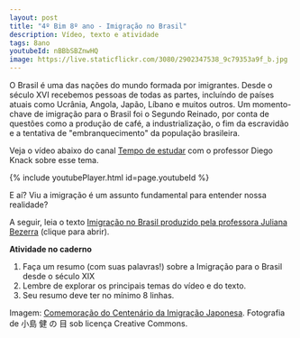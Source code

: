 ```yaml
---
layout: post
title: "4º Bim 8º ano - Imigração no Brasil"
description: Vídeo, texto e atividade
tags: 8ano
youtubeId: nBBbSBZnwHQ
image: https://live.staticflickr.com/3080/2902347538_9c79353a9f_b.jpg
---
```


O Brasil é uma das nações do mundo formada por imigrantes. Desde o século XVI recebemos pessoas de todas as partes, incluíndo de países atuais como Ucrânia, Angola, Japão, Líbano e muitos outros. Um momento-chave de imigração para o Brasil foi o Segundo Reinado, por conta de questões como a produção de café, a industrialização, o fim da escravidão e a tentativa de "embranquecimento" da população brasileira.   

Veja o vídeo abaixo do canal [Tempo de estudar](https://www.youtube.com/watch?v=nBBbSBZnwHQ) com o professor Diego Knack sobre esse tema.

{% include youtubePlayer.html id=page.youtubeId %}

E aí? Viu a imigração é um assunto fundamental para entender nossa realidade?

A seguir, leia o texto [Imigração no Brasil produzido pela professora Juliana Bezerra](https://www.todamateria.com.br/imigracao-no-brasil/) (clique para abrir).

**Atividade no caderno**

1. Faça um resumo (com suas palavras!) sobre a Imigração para o Brasil desde o século XIX
2. Lembre de explorar os principais temas do vídeo e do texto.
3. Seu resumo deve ter no mínimo 8 linhas.

Imagem: [Comemoração do Centenário da Imigração Japonesa](https://search.creativecommons.org/photos/32e9b563-c43d-4021-a685-d451c225b6d1). Fotografia de 小島 健 の 目 sob licença Creative Commons.
